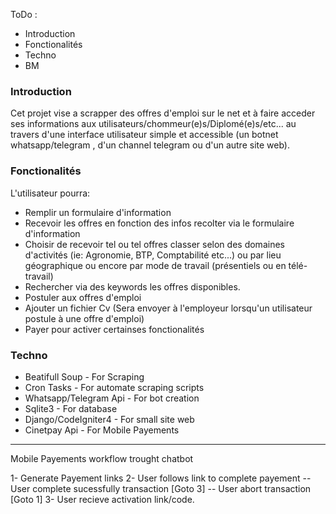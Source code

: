 ToDo :
- Introduction
- Fonctionalités
- Techno
- BM

### Introduction

Cet projet vise a scrapper des offres d'emploi sur le net et à faire acceder ses informations aux utilisateurs/chommeur(e)s/Diplomé(e)s/etc... au travers d'une interface utilisateur simple et accessible (un botnet whatsapp/telegram , d'un channel telegram ou d'un autre site web).

### Fonctionalités

L'utilisateur pourra: 
- Remplir un formulaire d'information
- Recevoir les offres en fonction des infos recolter via le formulaire d'information
- Choisir de recevoir tel ou tel offres classer selon des domaines d'activités (ie: Agronomie, BTP, Comptabilité etc...) ou par lieu géographique ou encore par mode de travail (présentiels ou en télé-travail)
- Rechercher via des keywords les offres disponibles.
- Postuler aux offres d'emploi
- Ajouter un fichier Cv (Sera envoyer à l'employeur lorsqu'un utilisateur postule à une offre d'emploi)
- Payer pour activer certainses fonctionalités

### Techno

- Beatifull Soup - For Scraping
- Cron Tasks - For automate scraping scripts
- Whatsapp/Telegram Api - For bot creation
- Sqlite3 - For database
- Django/CodeIgniter4 - For small  site web
- Cinetpay Api - For Mobile Payements

----------------------------------------------

Mobile Payements workflow trought chatbot

1- Generate Payement links
2- User follows link to complete payement
  -- User complete sucessfully transaction [Goto 3]
  -- User abort transaction [Goto 1]
3- User recieve activation link/code.
